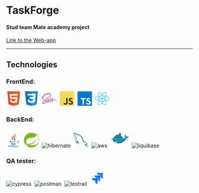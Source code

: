 # TaskForge
#### Stud team Mate academy project
 [Link to the Web-app](http://taskforge.byethost11.com/)


<!---
## Technologies:
### **FrontEnd:** HTML5, CSS3, TypeScript, React, SCSS
### **BackEnd:** Java, Spring Framework, Hibernate, MySql, AWS, Docker, Liquibase
### **QA tester:** Cypress, Postman, Testrail, Jira
--->
---

## Technologies
<div id="technologies">
  <div id="frontend">
  <h3>FrontEnd:</h3>
    <img src="https://github.com/devicons/devicon/blob/master/icons/html5/html5-original.svg" title="html5" alt="html5" width="40" height="40"/>&nbsp;
    <img src="https://github.com/devicons/devicon/blob/master/icons/css3/css3-original.svg" title="css" alt="css" width="40" height="40"/>&nbsp;
    <img src="https://github.com/devicons/devicon/blob/master/icons/sass/sass-original.svg" title="sass/scss" alt="sass/scss" width="40" height="40"/>&nbsp;
    <img src="https://github.com/devicons/devicon/blob/master/icons/javascript/javascript-original.svg" title="javascript" alt="javascript" width="40" height="40"/>&nbsp;
    <img src="https://github.com/devicons/devicon/blob/master/icons/typescript/typescript-original.svg" title="typescript" alt="typescript" width="40" height="40"/>&nbsp;
    <img src="https://github.com/devicons/devicon/blob/master/icons/react/react-original.svg" title="reactjs" alt="reactjs" width="40" height="40"/>&nbsp;
  </div>

  <div id="backend">
    <h3>BackEnd:</h3>
      <img src="https://github.com/devicons/devicon/blob/master/icons/java/java-original.svg" title="java" alt="java" width="40" height="40"/>&nbsp;
      <img src="https://github.com/devicons/devicon/blob/master/icons/spring/spring-original.svg" title="spring" alt="spring" width="40" height="40"/>&nbsp;
      <img src="https://static-00.iconduck.com/assets.00/hibernate-icon-1965x2048-cl94vxbt.png" title="hibernate" alt="hibernate" width="40" height="40"/>&nbsp;
      <img src="https://github.com/devicons/devicon/blob/master/icons/mysql/mysql-original.svg" title="mysql" alt="mysql" width="40" height="40"/>&nbsp;
      <img src="https://upload.wikimedia.org/wikipedia/commons/thumb/9/93/Amazon_Web_Services_Logo.svg/800px-Amazon_Web_Services_Logo.svg.png" title="aws" alt="aws" width="70" height="40"/>&nbsp;
      <img src="https://github.com/devicons/devicon/blob/master/icons/docker/docker-original.svg" title="docker" alt="docker" width="50" height="50"/>&nbsp;
      <img src="https://community.chocolatey.org/content/packageimages/liquibase.4.23.0.png" title="liquibase" alt="liquibase" width="40" height="40"/>&nbsp;
  </div>

  <div id="qa-tester">
    <h3>QA tester:</h3>
      <img src="https://liveloveapp.com/assets/logo/cypress.png" title="cypress" alt="cypress" width="40" height="40"/>&nbsp;
      <img src="https://miro.medium.com/v2/resize:fit:1400/1*QOx_tPV5wJnhTzAGhfIiLA.png" title="postman" alt="postman" width="100" height="40"/>&nbsp;
      <img src="https://codahosted.io/packs/21236/unversioned/assets/LOGO/ba1091c59bab89cd2fd0f289622731fe16113d7b00905abe64759c313a4b73b76c1b0426076ed76cb74752234c734131df46992d5b8b48fc13e264240e4f7119f736cfeb64df36ded54b5cbf6198b9cadedf18dd0cac5c7dbcd16e6336c29363cd1292ba" title="testrail" alt="testrail" width="40" height="40"/>&nbsp;
      <img src="https://github.com/devicons/devicon/blob/master/icons/jira/jira-original.svg" title="jira" alt="jira" width="40" height="40"/>&nbsp;
  </div>
</div>

